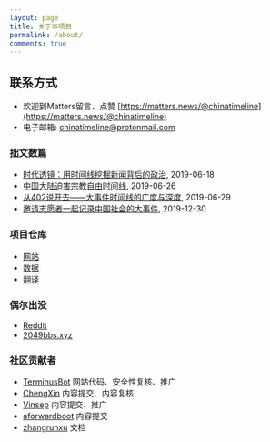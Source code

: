 ```yaml
---
layout: page
title: 关于本项目
permalink: /about/
comments: true
---
```


## 联系方式

- 欢迎到Matters留言、点赞 [https://matters.news/@chinatimeline](https://matters.news/@chinatimeline)
- 电子邮箱: chinatimeline@protonmail.com

### 拙文数篇
- [时代透镜：用时间线挖掘新闻背后的政治](https://matters.news/@chinatimeline/%E6%97%B6%E4%BB%A3%E9%80%8F%E9%95%9C-%E7%94%A8%E6%97%B6%E9%97%B4%E7%BA%BF%E6%8C%96%E6%8E%98%E6%96%B0%E9%97%BB%E8%83%8C%E5%90%8E%E7%9A%84%E6%94%BF%E6%B2%BB-zdpuAofz2CCLBQqoijirnM44gZJQWqVLmHYtQ43HTUS7MKe2c), 2019-06-18
- [中国大陆迫害宗教自由时间线](https://matters.news/@chinatimeline/%E4%B8%AD%E5%9B%BD%E5%A4%A7%E9%99%86%E8%BF%AB%E5%AE%B3%E5%AE%97%E6%95%99%E8%87%AA%E7%94%B1%E6%97%B6%E9%97%B4%E7%BA%BF-%E6%95%B0%E6%8D%AE%E6%9D%A5%E6%BA%90-%E9%99%86%E5%A7%94%E4%BC%9A-zdpuAoDuXD63izVe4PhCshhiQTyx5kKpHrG5VgZYFuTyureAR), 2019-06-26
- [从402说开去——大事件时间线的广度与深度](https://matters.news/@chinatimeline/%E4%BB%8E402%E8%AF%B4%E5%BC%80%E5%8E%BB-%E5%A4%A7%E4%BA%8B%E4%BB%B6%E6%97%B6%E9%97%B4%E7%BA%BF%E7%9A%84%E5%B9%BF%E5%BA%A6%E4%B8%8E%E6%B7%B1%E5%BA%A6-zdpuAyscMtPkxfpX8DC1CLBmHu3WXXQ98imwz62U2sYMAbui6), 2019-06-29
- [邀请志愿者一起记录中国社会的大事件](https://matters.news/@chinatimeline/%E9%82%80%E8%AF%B7%E5%BF%97%E6%84%BF%E8%80%85%E4%B8%80%E8%B5%B7%E8%AE%B0%E5%BD%95%E4%B8%AD%E5%9B%BD%E7%A4%BE%E4%BC%9A%E7%9A%84%E5%A4%A7%E4%BA%8B%E4%BB%B6-%E9%87%8D%E5%8F%91-zdpuAwVf6twJpy8pHkvbUnQcvFh99aSPMJU2qxQAGqgLGPxEG), 2019-12-30

### 项目仓库
- [网站](https://github.com/chinatimeline/chinatimeline.github.io)
- [数据](https://github.com/chinatimeline/data)
- [翻译](https://hackmd.io/@chinatimeline)

### 偶尔出没
- [Reddit](https://www.reddit.com/r/chinatimeline)
- [2049bbs.xyz](https://2049bbs.xyz)

### 社区贡献者
- [TerminusBot](https://github.com/terminusbot) 网站代码、安全性复核、推广
- [ChengXin](https://github.com/ChengXin) 内容提交、内容复核
- [Vinsep](https://www.reddit.com/u/Vinsep) 内容提交、推广
- [aforwardboot](https://www.reddit.com/user/aforwardboot/) 内容提交
- [zhangrunxu](https://github.com/zhangrunxu) 文档
